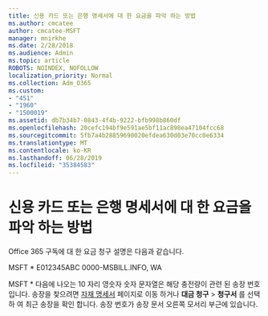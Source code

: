 ```yaml
---
title: 신용 카드 또는 은행 명세서에 대 한 요금을 파악 하는 방법
ms.author: cmcatee
author: cmcatee-MSFT
manager: mnirkhe
ms.date: 2/28/2018
ms.audience: Admin
ms.topic: article
ROBOTS: NOINDEX, NOFOLLOW
localization_priority: Normal
ms.collection: Adm_O365
ms.custom:
- "451"
- "1960"
- "1500019"
ms.assetid: db7b34b7-0843-4f4b-9222-bfb998b860df
ms.openlocfilehash: 20cefc194bf9e591ae5bf11ac898ea47104fcc68
ms.sourcegitcommit: 5fb7a4b28859690020efdea630d03e70cc0e6334
ms.translationtype: MT
ms.contentlocale: ko-KR
ms.lasthandoff: 06/28/2019
ms.locfileid: "35384583"
---
```

# <a name="how-to-identify-a-charge-on-your-credit-card-or-bank-statement"></a>신용 카드 또는 은행 명세서에 대 한 요금을 파악 하는 방법

Office 365 구독에 대 한 요금 청구 설명은 다음과 같습니다.
  
MSFT \* E012345ABC 0000-MSBILL.INFO, WA
  
MSFT \* 다음에 나오는 10 자리 영숫자 숫자 문자열은 해당 충전량이 관련 된 송장 번호입니다. 송장을 찾으려면 [자재 명세서](https://go.microsoft.com/fwlink/p/?linkid=848039) 페이지로 이동 하거나 **대금 청구** \> **청구서** 를 선택 하 여 최근 송장을 확인 합니다. 송장 번호가 송장 문서 오른쪽 모서리 부근에 있습니다.
  
